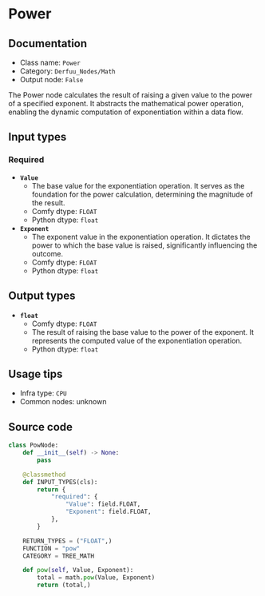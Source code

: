 # Power
## Documentation
- Class name: `Power`
- Category: `Derfuu_Nodes/Math`
- Output node: `False`

The Power node calculates the result of raising a given value to the power of a specified exponent. It abstracts the mathematical power operation, enabling the dynamic computation of exponentiation within a data flow.
## Input types
### Required
- **`Value`**
    - The base value for the exponentiation operation. It serves as the foundation for the power calculation, determining the magnitude of the result.
    - Comfy dtype: `FLOAT`
    - Python dtype: `float`
- **`Exponent`**
    - The exponent value in the exponentiation operation. It dictates the power to which the base value is raised, significantly influencing the outcome.
    - Comfy dtype: `FLOAT`
    - Python dtype: `float`
## Output types
- **`float`**
    - Comfy dtype: `FLOAT`
    - The result of raising the base value to the power of the exponent. It represents the computed value of the exponentiation operation.
    - Python dtype: `float`
## Usage tips
- Infra type: `CPU`
- Common nodes: unknown


## Source code
```python
class PowNode:
    def __init__(self) -> None:
        pass

    @classmethod
    def INPUT_TYPES(cls):
        return {
            "required": {
                "Value": field.FLOAT,
                "Exponent": field.FLOAT,
            },
        }

    RETURN_TYPES = ("FLOAT",)
    FUNCTION = "pow"
    CATEGORY = TREE_MATH

    def pow(self, Value, Exponent):
        total = math.pow(Value, Exponent)
        return (total,)

```
